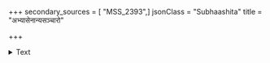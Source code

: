 +++
secondary_sources = [ "MSS_2393",]
jsonClass = "Subhaashita"
title = "अभ्यासेनान्यसञ्चारो"

+++

<details><summary>Text</summary>

अभ्यासेनान्यसंचारो ह्यभ्यासेनान्यरूपता।  
अभ्यासेन समुत्क्रान्तिर् अभ्यासेनाणिमादयः॥
</details>
